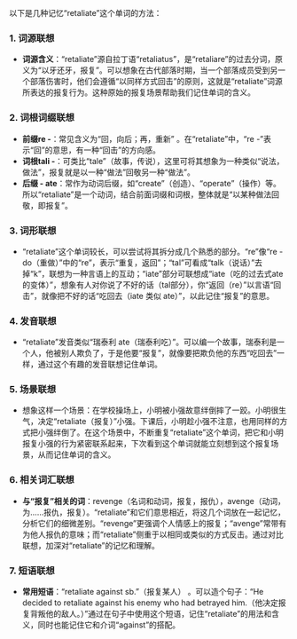 以下是几种记忆“retaliate”这个单词的方法：

### 1. 词源联想
 - **词源含义**：“retaliate”源自拉丁语“retaliatus”，是“retaliare”的过去分词，原义为“以牙还牙，报复”。可以想象在古代部落时期，当一个部落成员受到另一个部落伤害时，他们会遵循“以同样方式回击”的原则，这就是“retaliate”词源所表达的报复行为。这种原始的报复场景帮助我们记住单词的含义。

### 2. 词根词缀联想
 - **前缀re -**：常见含义为“回，向后；再，重新” 。在“retaliate”中，“re -”表示“回”的意思，有一种“回击”的方向感。
 - **词根tali -**：可类比“tale”（故事，传说），这里可将其想象为一种类似“说法，做法”，报复就是以一种“做法”回敬另一种“做法”。
 - **后缀 - ate**：常作为动词后缀，如“create”（创造）、“operate”（操作）等。所以“retaliate”是一个动词，结合前面词缀和词根，整体就是“以某种做法回敬，即报复”。

### 3. 词形联想
 - “retaliate”这个单词较长，可以尝试将其拆分成几个熟悉的部分。“re”像“re - do（重做）”中的“re”，表示“重复，返回”；“tal”可看成“talk（说话）”去掉“k”，联想为一种言语上的互动；“iate”部分可联想成“iate（吃的过去式ate的变体）”，想象有人对你说了不好的话（tal部分），你“返回（re）”以言语“回击”，就像把不好的话“吃回去（iate 类似 ate）”，以此记住“报复”的意思。

### 4. 发音联想
 - “retaliate”发音类似“瑞泰利 ate（瑞泰利吃）”。可以编一个故事，瑞泰利是一个人，他被别人欺负了，于是他要“报复”，就像要把欺负他的东西“吃回去”一样，通过这个有趣的发音联想记住单词。

### 5. 场景联想
 - 想象这样一个场景：在学校操场上，小明被小强故意绊倒摔了一跤。小明很生气，决定“retaliate（报复）”小强。下课后，小明趁小强不注意，也用同样的方式把小强绊倒了。在这个场景中，不断重复“retaliate”这个单词，把它和小明报复小强的行为紧密联系起来，下次看到这个单词就能立刻想到这个报复场景，从而记住单词的含义。

### 6. 相关词汇联想
 - **与“报复”相关的词**：revenge（名词和动词，报复，报仇），avenge（动词，为……报仇，报复）。“retaliate”和它们意思相近，将这几个词放在一起记忆，分析它们的细微差别。“revenge”更强调个人情感上的报复；“avenge”常带有为他人报仇的意味；而“retaliate”侧重于以相同或类似的方式反击。通过对比联想，加深对“retaliate”的记忆和理解。

### 7. 短语联想
 - **常用短语**：“retaliate against sb.”（报复某人） 。可以造个句子：“He decided to retaliate against his enemy who had betrayed him.（他决定报复背叛他的敌人。）”通过在句子中使用这个短语，记住“retaliate”的用法和含义，同时也能记住它和介词“against”的搭配。 